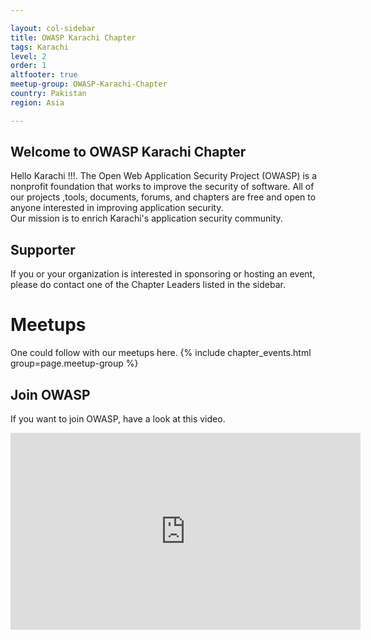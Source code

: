```yaml
---

layout: col-sidebar
title: OWASP Karachi Chapter
tags: Karachi
level: 2
order: 1
altfooter: true
meetup-group: OWASP-Karachi-Chapter
country: Pakistan
region: Asia

---
```



## Welcome to OWASP Karachi Chapter 
Hello Karachi !!!.
The Open Web Application Security Project (OWASP) is a nonprofit foundation that works to improve the security of software. All of our projects ,tools, documents, forums, and chapters are free and open to anyone interested in improving application security.  
Our mission is to enrich Karachi's application security community. 

## Supporter
If you or your organization is interested in sponsoring or hosting an event, please do contact one of the Chapter Leaders listed in the sidebar.

# Meetups 
One could follow with our meetups here. 
 {% include chapter_events.html group=page.meetup-group %}

## Join OWASP 
If you want to join OWASP, have a look at this video.

<iframe width="560" height="315" src="https://www.youtube.com/embed/T2tlcZsYtko" frameborder="0" allow="accelerometer; autoplay; clipboard-write; encrypted-media; gyroscope; picture-in-picture" allowfullscreen></iframe>

